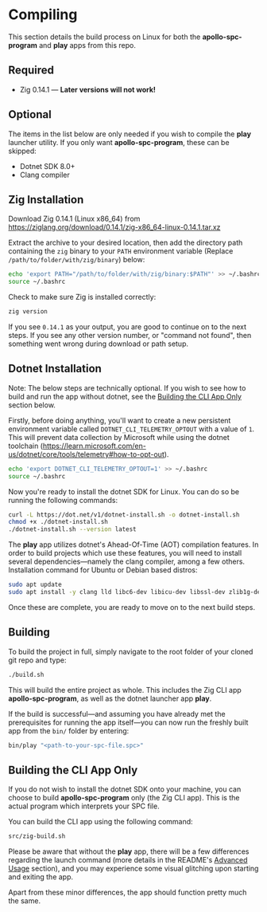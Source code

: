 # Compiling
This section details the build process on Linux for both the **apollo-spc-program** and **play** apps from this repo.

## Required
- Zig 0.14.1 — **Later versions will not work!**

## Optional
The items in the list below are only needed if you wish to compile the **play** launcher utility. If you only want **apollo-spc-program**, these can be skipped:
- Dotnet SDK 8.0+
- Clang compiler

## Zig Installation
Download Zig 0.14.1 (Linux x86_64) from https://ziglang.org/download/0.14.1/zig-x86_64-linux-0.14.1.tar.xz

Extract the archive to your desired location, then add the directory path containing the `zig` binary to your `PATH` environment variable (Replace `/path/to/folder/with/zig/binary`) below:

```bash
echo 'export PATH="/path/to/folder/with/zig/binary:$PATH"' >> ~/.bashrc
source ~/.bashrc
```

Check to make sure Zig is installed correctly:

```bash
zig version
```

If you see `0.14.1` as your output, you are good to continue on to the next steps. If you see any other version number, or "command not found", then something went wrong during download or path setup.

## Dotnet Installation
Note: The below steps are technically optional. If you wish to see how to build and run the app without dotnet, see the [Building the CLI App Only](#building-the-cli-app-only) section below.

Firstly, before doing anything, you'll want to create a new persistent environment variable called `DOTNET_CLI_TELEMETRY_OPTOUT` with a value of `1`. This will prevent data collection by Microsoft while using the dotnet toolchain (https://learn.microsoft.com/en-us/dotnet/core/tools/telemetry#how-to-opt-out).

```bash
echo 'export DOTNET_CLI_TELEMETRY_OPTOUT=1' >> ~/.bashrc
source ~/.bashrc
```

Now you're ready to install the dotnet SDK for Linux. You can do so be running the following commands:
```bash
curl -L https://dot.net/v1/dotnet-install.sh -o dotnet-install.sh
chmod +x ./dotnet-install.sh
./dotnet-install.sh --version latest
```

The **play** app utilizes dotnet's Ahead-Of-Time (AOT) compilation features. In order to build projects which use these features, you will need to install several dependencies—namely the clang compiler, among a few others. Installation command for Ubuntu or Debian based distros:

```bash
sudo apt update
sudo apt install -y clang lld libc6-dev libicu-dev libssl-dev zlib1g-dev
```

Once these are complete, you are ready to move on to the next build steps.

## Building
To build the project in full, simply navigate to the root folder of your cloned git repo and type:

```bash
./build.sh
```

This will build the entire project as whole. This includes the Zig CLI app **apollo-spc-program**, as well as the dotnet launcher app **play**.

If the build is successful—and assuming you have already met the prerequisites for running the app itself—you can now run the freshly built app from the `bin/` folder by entering:
```bash
bin/play "<path-to-your-spc-file.spc>"
```

## Building the CLI App Only
If you do not wish to install the dotnet SDK onto your machine, you can choose to build **apollo-spc-program** only (the Zig CLI app). This is the actual program which interprets your SPC file.

You can build the CLI app using the following command:

```bash
src/zig-build.sh
```

Please be aware that without the **play** app, there will be a few differences regarding the launch command (more details in the README's [Advanced Usage](README.md#advanced-usage) section), and you may experience some visual glitching upon starting and exiting the app. 

Apart from these minor differences, the app should function pretty much the same.